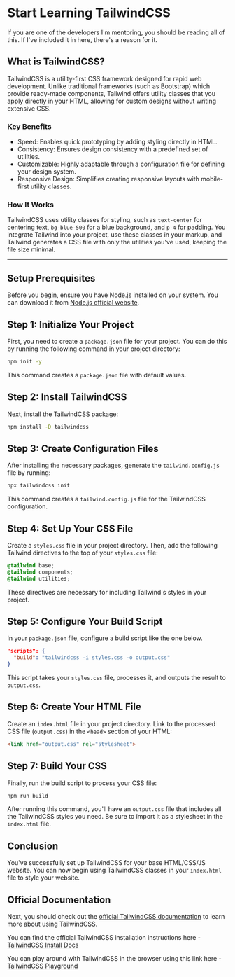 # Start Learning TailwindCSS

If you are one of the developers I'm mentoring, you should be reading all of this. If I've included it in here, there's a reason for it.

## What is TailwindCSS?

TailwindCSS is a utility-first CSS framework designed for rapid web development. Unlike traditional frameworks (such as Bootstrap) which provide ready-made components, Tailwind offers utility classes that you apply directly in your HTML, allowing for custom designs without writing extensive CSS.

### Key Benefits

- Speed: Enables quick prototyping by adding styling directly in HTML.
- Consistency: Ensures design consistency with a predefined set of utilities.
- Customizable: Highly adaptable through a configuration file for defining your design system.
- Responsive Design: Simplifies creating responsive layouts with mobile-first utility classes.

### How It Works

TailwindCSS uses utility classes for styling, such as `text-center` for centering text, `bg-blue-500` for a blue background, and `p-4` for padding. You integrate Tailwind into your project, use these classes in your markup, and Tailwind generates a CSS file with only the utilities you've used, keeping the file size minimal.

---

## Setup Prerequisites

Before you begin, ensure you have Node.js installed on your system. You can download it from [Node.js official website](https://nodejs.org/).

## Step 1: Initialize Your Project

First, you need to create a `package.json` file for your project. You can do this by running the following command in your project directory:

```bash
npm init -y
```

This command creates a `package.json` file with default values.

## Step 2: Install TailwindCSS

Next, install the TailwindCSS package:

```bash
npm install -D tailwindcss
```

## Step 3: Create Configuration Files

After installing the necessary packages, generate the `tailwind.config.js` file by running:

```bash
npx tailwindcss init
```

This command creates a `tailwind.config.js` file for the TailwindCSS configuration.

## Step 4: Set Up Your CSS File

Create a `styles.css` file in your project directory. Then, add the following Tailwind directives to the top of your `styles.css` file:

```css
@tailwind base;
@tailwind components;
@tailwind utilities;
```

These directives are necessary for including Tailwind's styles in your project.

## Step 5: Configure Your Build Script

In your `package.json` file, configure a build script like the one below.

```json
"scripts": {
  "build": "tailwindcss -i styles.css -o output.css"
}
```

This script takes your `styles.css` file, processes it, and outputs the result to `output.css`.

## Step 6: Create Your HTML File

Create an `index.html` file in your project directory. Link to the processed CSS file (`output.css`) in the `<head>` section of your HTML:

```html
<link href="output.css" rel="stylesheet">
```

## Step 7: Build Your CSS

Finally, run the build script to process your CSS file:

```bash
npm run build
```

After running this command, you'll have an `output.css` file that includes all the TailwindCSS styles you need. Be sure to import it as a stylesheet in the `index.html` file.

## Conclusion

You've successfully set up TailwindCSS for your base HTML/CSS/JS website. You can now begin using TailwindCSS classes in your `index.html` file to style your website.


## Official Documentation

Next, you should check out the [official TailwindCSS documentation](https://tailwindcss.com/docs) to learn more about using TailwindCSS.

You can find the official TailwindCSS installation instructions here - [TailwindCSS Install Docs](https://tailwindcss.com/docs/installation)

You can play around with TailwindCSS in the browser using this link here - [TailwindCSS Playground](https://play.tailwindcss.com)
